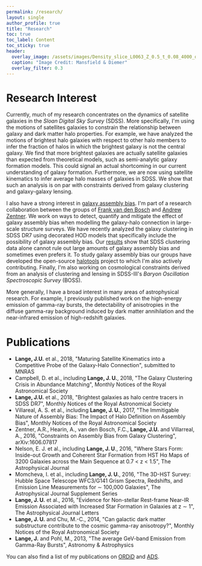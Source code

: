 ```yaml
---
permalink: /research/
layout: single
author_profile: true
title: "Research"
toc: true
toc_label: Content
toc_sticky: true
header:
  overlay_image: /assets/images/Density_slice_L0063_Z_0.5_t_0.08_4000_ocean.png
  caption: "Image Credit: Mansfield & Diemer"
  overlay_filter: 0.3
---
```


# Research Interest

Currently, much of my research concentrates on the dynamics of satellite galaxies in the *Sloan Digital Sky Survey* (SDSS). More specifically, I'm using the motions of satellites galaxies to constrain the relationship between galaxy and dark matter halo properties. For example, we have analyzed the motions of brightest halo galaxies with respect to other halo members to infer the fraction of halos in which the brightest galaxy is not the central galaxy. We find that more brightest galaxies are actually satellite galaxies than expected from theoretical models, such as semi-analytic galaxy formation models. This could signal an actual shortcoming in our current understanding of galaxy formation. Furthermore, we are now using satellite kinematics to infer average halo masses of galaxies in SDSS. We show that such an analysis is on par with constraints derived from galaxy clustering and galaxy-galaxy lensing.

I also have a strong interest in [galaxy assembly bias](https://arxiv.org/abs/1311.1818). I'm part of a research collaboration between the groups of [Frank van den Bosch](http://campuspress.yale.edu/vdbosch/) and [Andrew Zentner](http://www.phyast.pitt.edu/~zentner/Home.html). We work on ways to detect, quantify and mitigate the effect of galaxy assembly bias when modelling the galaxy-halo connection in large-scale structure surveys. We have recently analyzed the galaxy clustering in SDSS DR7 using decorated HOD models that specifically include the possibility of galaxy assembly bias. Our [results](https://arxiv.org/abs/1606.07817) show that SDSS clustering data alone cannot rule out large amounts of galaxy assembly bias and sometimes even prefers it. To study galaxy assembly bias our groups have developed the open-source [halotools](https://github.com/astropy/halotools) project to which I'm also actively contributing. Finally, I'm also working on cosmological constraints derived from an analysis of clustering and lensing in SDSS-III's *Baryon Oscillation Spectroscopic Survey* (BOSS).

More generally, I have a broad interest in many areas of astrophysical research. For example, I previously published work on the high-energy emission of gamma-ray bursts, the detectability of anisotropies in the diffuse gamma-ray background induced by dark matter annihilation and the near-infrared emission of high-redshift galaxies.

# Publications

* __Lange, J.U.__  et al., 2018, "Maturing Satellite Kinematics into a
Competitive Probe of the Galaxy-Halo Connection", submitted to MNRAS
* Campbell, D. et al., including __Lange, J. U.__, 2018, "The Galaxy 
Clustering Crisis in Abundance Matching", Monthly Notices of the Royal
Astronomical Society
* __Lange, J.U.__  et al., 2018, "Brightest galaxies as halo centre
tracers in SDSS DR7", Monthly Notices of the Royal Astronomical Society
* Villareal, A. S. et al., including __Lange, J. U.__, 2017, "The
Immitigable Nature of Assembly Bias: The Impact of Halo Definition on
Assembly Bias", Monthly Notices of the Royal Astronomical Society
* Zentner, A.R., Hearin, A., van den Bosch, F.C., __Lange, J.U.__ and
Villarreal, A., 2016, "Constraints on Assembly Bias from Galaxy Clustering",
arXiv:1606.07817
* Nelson, E. J. et al., including __Lange, J. U__., 2016, "Where Stars
Form: Inside-out Growth and Coherent Star Formation from HST Hα Maps of 3200
Galaxies across the Main Sequence at 0.7 &lt; z &lt; 1.5", The Astrophysical
Journal
* Momcheva, I. et al., including __Lange, J. U.__, 2016, "The 3D-HST
Survey: Hubble Space Telescope WFC3/G141 Grism Spectra, Redshifts, and
Emission Line Measurements for ∼ 100,000 Galaxies", The Astrophysical
Journal Supplement Series
* __Lange, J. U.__ et al., 2016, "Evidence for Non-stellar Rest-frame
Near-IR Emission Associated with Increased Star Formation in Galaxies at z
∼ 1", The Astrophysical Journal Letters
* __Lange, J. U.__ and Chu, M.-C., 2014, "Can galactic dark matter
substructure contribute to the cosmic gamma-ray anisotropy?", Monthly
Notices of the Royal Astronomical Society
* __Lange, J.__ and Pohl, M., 2013, "The average GeV-band Emission from
Gamma-Ray Bursts", Astronomy & Astrophysics

You can also find a list of my publications on  [ORDiD](http://orcid.org/0000-0002-2450-1366) and [ADS](https://ui.adsabs.harvard.edu/#search/q=(orcid%3A0000-0002-2450-1366%20-author%3A%22%5EAbbott%22)%20OR%20(author%3A(%22%5EZentner%2C%20Andrew%22%20AND%20%22Lange%2C%20Johannes%22))%20OR%20(author%3A(%22Chu%2C%20Ming-Chung%22%20AND%20%22%5ELange%2C%20Johannes%20Ulf%22))%20OR%20((orcid%3A0000-0002-2450-1366%20-author%3A%22%5EAbbott%22)%20OR%20(author%3A(%22%5EZentner%2C%20Andrew%22%20AND%20%22Lange%2C%20Johannes%22))%20OR%20(author%3A(%22Pohl%2C%20Martin%22%20AND%20%22%5ELange%2C%20Johannes%22)))&sort=date%20desc%2C%20bibcode%20desc&p_=0).
